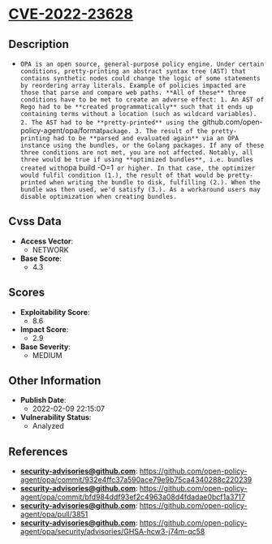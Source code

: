 
# [CVE-2022-23628](https://github.com/open-policy-agent/opa/commit/932e4ffc37a590ace79e9b75ca4340288c220239)

## Description

- `OPA is an open source, general-purpose policy engine. Under certain conditions, pretty-printing an abstract syntax tree (AST) that contains synthetic nodes could change the logic of some statements by reordering array literals. Example of policies impacted are those that parse and compare web paths. **All of these** three conditions have to be met to create an adverse effect: 1. An AST of Rego had to be **created programmatically** such that it ends up containing terms without a location (such as wildcard variables). 2. The AST had to be **pretty-printed** using the `github.com/open-policy-agent/opa/format` package. 3. The result of the pretty-printing had to be **parsed and evaluated again** via an OPA instance using the bundles, or the Golang packages. If any of these three conditions are not met, you are not affected. Notably, all three would be true if using **optimized bundles**, i.e. bundles created with `opa build -O=1` or higher. In that case, the optimizer would fulfil condition (1.), the result of that would be pretty-printed when writing the bundle to disk, fulfilling (2.). When the bundle was then used, we'd satisfy (3.). As a workaround users may disable optimization when creating bundles.`

## Cvss Data

- **Access Vector**:
  - NETWORK
- **Base Score**:
  - 4.3

## Scores

- **Exploitability Score**:
  - 8.6
- **Impact Score**:
  - 2.9
- **Base Severity**:
  - MEDIUM

## Other Information

- **Publish Date**:
  - 2022-02-09 22:15:07
- **Vulnerability Status**:
  - Analyzed

## References

- **security-advisories@github.com**: https://github.com/open-policy-agent/opa/commit/932e4ffc37a590ace79e9b75ca4340288c220239
- **security-advisories@github.com**: https://github.com/open-policy-agent/opa/commit/bfd984ddf93ef2c4963a08d4fdadae0bcf1a3717
- **security-advisories@github.com**: https://github.com/open-policy-agent/opa/pull/3851
- **security-advisories@github.com**: https://github.com/open-policy-agent/opa/security/advisories/GHSA-hcw3-j74m-qc58
